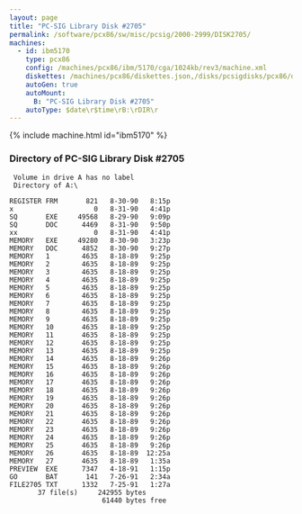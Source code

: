 ```yaml
---
layout: page
title: "PC-SIG Library Disk #2705"
permalink: /software/pcx86/sw/misc/pcsig/2000-2999/DISK2705/
machines:
  - id: ibm5170
    type: pcx86
    config: /machines/pcx86/ibm/5170/cga/1024kb/rev3/machine.xml
    diskettes: /machines/pcx86/diskettes.json,/disks/pcsigdisks/pcx86/diskettes.json
    autoGen: true
    autoMount:
      B: "PC-SIG Library Disk #2705"
    autoType: $date\r$time\rB:\rDIR\r
---
```


{% include machine.html id="ibm5170" %}

### Directory of PC-SIG Library Disk #2705

     Volume in drive A has no label
     Directory of A:\

    REGISTER FRM       821   8-30-90   8:15p
    x                    0   8-31-90   4:41p
    SQ       EXE     49568   8-29-90   9:09p
    SQ       DOC      4469   8-31-90   9:50p
    xx                   0   8-31-90   4:41p
    MEMORY   EXE     49280   8-30-90   3:23p
    MEMORY   DOC      4852   8-30-90   9:27p
    MEMORY   1        4635   8-18-89   9:25p
    MEMORY   2        4635   8-18-89   9:25p
    MEMORY   3        4635   8-18-89   9:25p
    MEMORY   4        4635   8-18-89   9:25p
    MEMORY   5        4635   8-18-89   9:25p
    MEMORY   6        4635   8-18-89   9:25p
    MEMORY   7        4635   8-18-89   9:25p
    MEMORY   8        4635   8-18-89   9:25p
    MEMORY   9        4635   8-18-89   9:25p
    MEMORY   10       4635   8-18-89   9:25p
    MEMORY   11       4635   8-18-89   9:25p
    MEMORY   12       4635   8-18-89   9:25p
    MEMORY   13       4635   8-18-89   9:25p
    MEMORY   14       4635   8-18-89   9:26p
    MEMORY   15       4635   8-18-89   9:26p
    MEMORY   16       4635   8-18-89   9:26p
    MEMORY   17       4635   8-18-89   9:26p
    MEMORY   18       4635   8-18-89   9:26p
    MEMORY   19       4635   8-18-89   9:26p
    MEMORY   20       4635   8-18-89   9:26p
    MEMORY   21       4635   8-18-89   9:26p
    MEMORY   22       4635   8-18-89   9:26p
    MEMORY   23       4635   8-18-89   9:26p
    MEMORY   24       4635   8-18-89   9:26p
    MEMORY   25       4635   8-18-89   9:26p
    MEMORY   26       4635   8-18-89  12:25a
    MEMORY   27       4635   8-18-89   1:35a
    PREVIEW  EXE      7347   4-18-91   1:15p
    GO       BAT       141   7-26-91   2:34a
    FILE2705 TXT      1332   7-25-91   1:27a
           37 file(s)     242955 bytes
                           61440 bytes free
